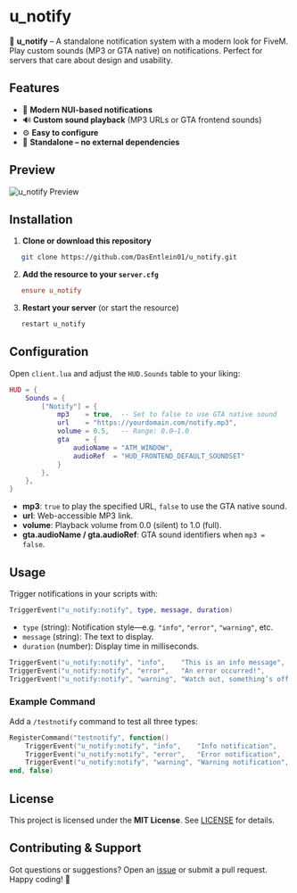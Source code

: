 # u_notify

🚨 **u_notify** – A standalone notification system with a modern look for FiveM.  
Play custom sounds (MP3 or GTA native) on notifications. Perfect for servers that care about design and usability.

## Features

- 🔔 **Modern NUI-based notifications**
- 🔊 **Custom sound playback** (MP3 URLs or GTA frontend sounds)
- ⚙️ **Easy to configure**
- 🧩 **Standalone – no external dependencies**

## Preview

![u_notify Preview](https://r2.fivemanage.com/FwFyuxmql8jrIawC4jFjD/2025-05-1121-41-46.gif)

## Installation

1. **Clone or download this repository**  
```bash
   git clone https://github.com/DasEntlein01/u_notify.git
```

2. **Add the resource to your `server.cfg`**

```ini
   ensure u_notify
```
3. **Restart your server** (or start the resource)

```bash
   restart u_notify
```

## Configuration

Open `client.lua` and adjust the `HUD.Sounds` table to your liking:

```lua
HUD = {
    Sounds = {
        ["Notify"] = {
            mp3    = true,  -- Set to false to use GTA native sound
            url    = "https://yourdomain.com/notify.mp3",
            volume = 0.5,   -- Range: 0.0–1.0
            gta    = {
                audioName = "ATM_WINDOW",
                audioRef  = "HUD_FRONTEND_DEFAULT_SOUNDSET"
            }
        },
    },
}
```

* **mp3**: `true` to play the specified URL, `false` to use the GTA native sound.
* **url**: Web-accessible MP3 link.
* **volume**: Playback volume from 0.0 (silent) to 1.0 (full).
* **gta.audioName / gta.audioRef**: GTA sound identifiers when `mp3 = false`.

## Usage

Trigger notifications in your scripts with:

```lua
TriggerEvent("u_notify:notify", type, message, duration)
```

* `type` (string): Notification style—e.g. `"info"`, `"error"`, `"warning"`, etc.
* `message` (string): The text to display.
* `duration` (number): Display time in milliseconds.

```lua
TriggerEvent("u_notify:notify", "info",    "This is an info message",    5000)
TriggerEvent("u_notify:notify", "error",   "An error occurred!",         5000)
TriggerEvent("u_notify:notify", "warning", "Watch out, something’s off!", 5000)
```

### Example Command

Add a `/testnotify` command to test all three types:

```lua
RegisterCommand("testnotify", function()
    TriggerEvent("u_notify:notify", "info",    "Info notification",    8000)
    TriggerEvent("u_notify:notify", "error",   "Error notification",   8000)
    TriggerEvent("u_notify:notify", "warning", "Warning notification", 8000)
end, false)
```

## License

This project is licensed under the **MIT License**. See [LICENSE](./LICENSE) for details.

## Contributing & Support

Got questions or suggestions? Open an [issue](https://github.com/yourusername/u_notify/issues) or submit a pull request.
Happy coding! 🚀

```
```
